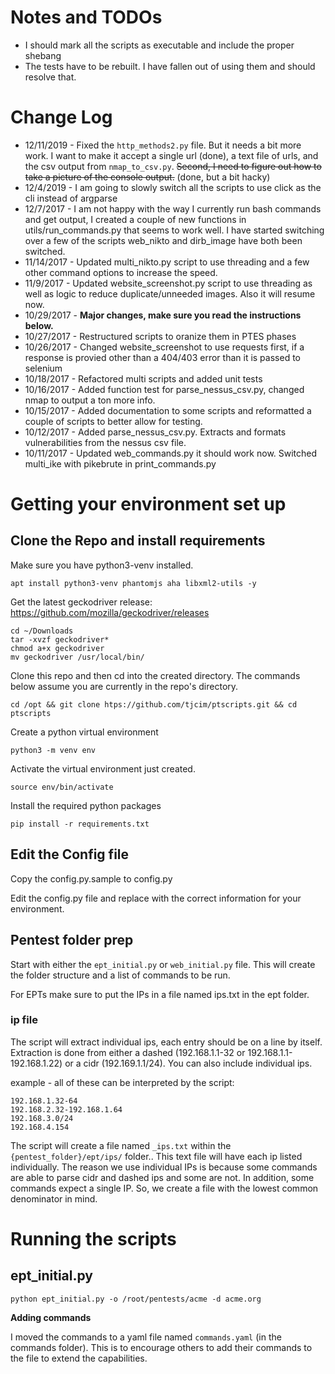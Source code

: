 # Notes and TODOs

* I should mark all the scripts as executable and include the proper shebang
* The tests have to be rebuilt. I have fallen out of using them and should resolve that.

# Change Log

* 12/11/2019 - Fixed the `http_methods2.py` file. But it needs a bit more work. I want to make it accept a single url (done), a text file of urls, and the csv output from `nmap_to_csv.py`. ~~Second, I need to figure out how to take a picture of the console output.~~ (done, but a bit hacky)
* 12/4/2019 - I am going to slowly switch all the scripts to use click as the cli instead of argparse
* 12/7/2017 - I am not happy with the way I currently run bash commands and get output, I created a couple of new functions in utils/run_commands.py that seems to work well. I have started switching over a few of the scripts web_nikto and dirb_image have both been switched.
* 11/14/2017 - Updated multi_nikto.py script to use threading and a few other command options to increase the speed.
* 11/9/2017 - Updated website_screenshot.py script to use threading as well as logic to reduce duplicate/unneeded images. Also it will resume now.
* 10/29/2017 - **Major changes, make sure you read the instructions below.**
* 10/27/2017 - Restructured scripts to oranize them in PTES phases
* 10/26/2017 - Changed website_screenshot to use requests first, if a response is provied other than a 404/403 error than it is passed to selenium
* 10/18/2017 - Refactored multi scripts and added unit tests
* 10/16/2017 - Added function test for parse_nessus_csv.py, changed nmap to output a ton more info.
* 10/15/2017 - Added documentation to some scripts and reformatted a couple of scripts to better allow for testing.
* 10/12/2017 - Added parse_nessus_csv.py. Extracts and formats vulnerabilities from the nessus csv file.
* 10/11/2017 - Updated web_commands.py it should work now. Switched multi_ike with pikebrute in print_commands.py

# Getting your environment set up

## Clone the Repo and install requirements

Make sure you have python3-venv installed.

    apt install python3-venv phantomjs aha libxml2-utils -y

Get the latest geckodriver release: https://github.com/mozilla/geckodriver/releases

    cd ~/Downloads
    tar -xvzf geckodriver*
    chmod a+x geckodriver
    mv geckodriver /usr/local/bin/

Clone this repo and then cd into the created directory. The commands below assume you are currently in the repo's directory.

    cd /opt && git clone htps://github.com/tjcim/ptscripts.git && cd ptscripts

Create a python virtual environment

    python3 -m venv env

Activate the virtual environment just created.

    source env/bin/activate

Install the required python packages

    pip install -r requirements.txt

## Edit the Config file

Copy the config.py.sample to config.py

Edit the config.py file and replace with the correct information for your environment.

## Pentest folder prep

Start with either the `ept_initial.py` or `web_initial.py` file. This will create the folder structure and a list of commands to be run.

For EPTs make sure to put the IPs in a file named ips.txt in the ept folder.

### ip file

The script will extract individual ips, each entry should be on a line by itself. Extraction is done from either a dashed (192.168.1.1-32 or 192.168.1.1-192.168.1.22) or a cidr (192.169.1.1/24). You can also include individual ips.

example - all of these can be interpreted by the script:

    192.168.1.32-64
    192.168.2.32-192.168.1.64
    192.168.3.0/24
    192.168.4.154

The script will create a file named `_ips.txt` within the `{pentest_folder}/ept/ips/` folder.. This text file will have each ip listed individually. The reason we use individual IPs is because some commands are able to parse cidr and dashed ips and some are not. In addition, some commands expect a single IP. So, we create a file with the lowest common denominator in mind.

# Running the scripts

## ept_initial.py

    python ept_initial.py -o /root/pentests/acme -d acme.org

**Adding commands**

I moved the commands to a yaml file named `commands.yaml` (in the commands folder). This is to encourage others to add their commands to the file to extend the capabilities.
